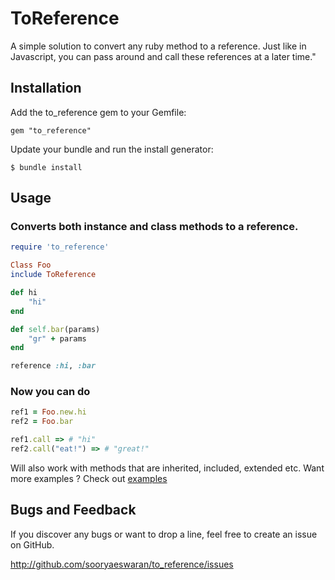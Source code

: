 # ToReference

A simple solution to convert any ruby method to a reference. Just like in Javascript, you can pass around and call these references at a later time."

## Installation

Add the to_reference gem to your Gemfile:

    gem "to_reference"

Update your bundle and run the install generator:

    $ bundle install

## Usage

### Converts both instance and class methods to a reference.

```ruby
require 'to_reference'

Class Foo
include ToReference

def hi
	"hi"
end

def self.bar(params)
	"gr" + params
end

reference :hi, :bar
```

### Now you can do

```ruby
ref1 = Foo.new.hi
ref2 = Foo.bar

ref1.call => # "hi"
ref2.call("eat!") => # "great!"
```

Will also work with methods that are inherited, included, extended etc.
Want more examples ? Check out [examples](http://github.com/sooryaeswaran/to_reference/lib/test/mock_classes)

## Bugs and Feedback

If you discover any bugs or want to drop a line, feel free to create an issue on GitHub.

http://github.com/sooryaeswaran/to_reference/issues 
